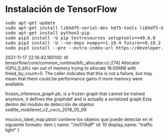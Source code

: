 
# Instalación de TensorFlow
<pre>
sudo apt-get update
sudo apt-get install libhdf5-serial-dev hdf5-tools libhdf5-dev zlib1g-dev zip libjpeg8-dev liblapack-dev libblas-dev gfortran
sudo apt-get install python3-pip
sudo pip3 install -U pip testresources setuptools==49.6.0 
sudo pip3 install -U --no-deps numpy==1.19.4 future==0.18.2 mock==3.0.5 keras_preprocessing==1.1.2 keras_applications==1.0.8 gast==0.4.0 protobuf pybind11 cython pkgconfig
sudo pip3 install --pre --extra-index-url https://developer.download.nvidia.com/compute/redist/jp/v46 tensorflow
</pre>






2021-11-17 22:16:42.180100: W tensorflow/core/common_runtime/bfc_allocator.cc:274] Allocator (GPU_0_bfc) ran out of memory trying to allocate 16.00MiB with freed_by_count=0. The caller indicates that this is not a failure, but may mean that there could be performance gains if more memory were available.

frozen_inference_graph.pb, is a frozen graph that cannot be trained anymore, it defines the graphdef and is actually a serialized graph
Esta dentro del modulo de detección de objetos ssdlite_mobilenet_v2_coco_2018_05_09

mscoco_label_map.pbtxt contiene los objetos que puede detectar en el siguiente formato:
item {
  name: "/m/015qff"
  id: 10
  display_name: "traffic light"
}
